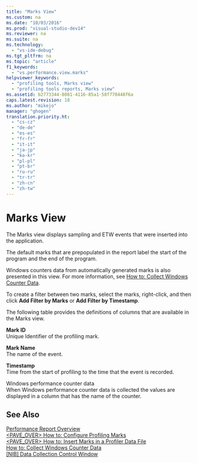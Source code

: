 ```yaml
---
title: "Marks View"
ms.custom: na
ms.date: "10/03/2016"
ms.prod: "visual-studio-dev14"
ms.reviewer: na
ms.suite: na
ms.technology: 
  - "vs-ide-debug"
ms.tgt_pltfrm: na
ms.topic: "article"
f1_keywords: 
  - "vs.performance.view.marks"
helpviewer_keywords: 
  - "profiling tools, Marks view"
  - "profiling tools reports, Marks view"
ms.assetid: b2773344-8081-4116-85a1-58f770448f6a
caps.latest.revision: 18
ms.author: "mikejo"
manager: "ghogen"
translation.priority.ht: 
  - "cs-cz"
  - "de-de"
  - "es-es"
  - "fr-fr"
  - "it-it"
  - "ja-jp"
  - "ko-kr"
  - "pl-pl"
  - "pt-br"
  - "ru-ru"
  - "tr-tr"
  - "zh-cn"
  - "zh-tw"
---
```

# Marks View
The Marks view displays sampling and ETW events that were inserted into the application.  
  
 The default marks that are prepopulated in the report label the start of the program and the end of the program.  
  
 Windows counters data from automatically generated marks is also presented in this view. For more information, see [How to: Collect Windows Counter Data](../profiling/how-to--collect-windows-counter-data.md).  
  
 To create a filter between two marks, select the marks, right-click, and then click **Add Filter by Marks** or **Add Filter by Timestamp**.  
  
 The following table provides the definitions of columns that are available in the Marks view.  
  
 **Mark ID**  
 Unique Identifier of the profiling mark.  
  
 **Mark Name**  
 The name of the event.  
  
 **Timestamp**  
 Time from the start of profiling to the time that the event is recorded.  
  
 Windows performance counter data  
 When Windows performance counter data is collected the values are displayed in a column that has the name of the counter.  
  
## See Also  
 [Performance Report Overview](../profiling/performance-report-overview.md)   
 [<PAVE_OVER> How to: Configure Profiling Marks](../Topic/%3CPAVE_OVER%3E%20How%20to:%20Configure%20Profiling%20Marks.md)   
 [<PAVE_OVER> How to: Insert Marks in a Profiler Data File](../Topic/%3CPAVE_OVER%3E%20How%20to:%20Insert%20Marks%20in%20a%20Profiler%20Data%20File.md)   
 [How to: Collect Windows Counter Data](../profiling/how-to--collect-windows-counter-data.md)   
 [&#91;NIB&#93; Data Collection Control Window](assetId:///98d740d8-459f-4605-bf04-fb17aafaaa8f)